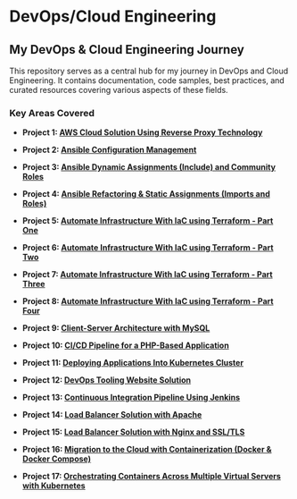 # DevOps/Cloud Engineering

## My DevOps & Cloud Engineering Journey

This repository serves as a central hub for my journey in DevOps and Cloud Engineering. It contains documentation, code samples, best practices, and curated resources covering various aspects of these fields.

### Key Areas Covered

- **Project 1: [AWS Cloud Solution Using Reverse Proxy Technology](https://github.com/mwangiii/Steghub-devops-training/blob/master/AWS_Cloud_Solution_For_2_Company_Websites_Using_A_Reverse_Proxy_Technology)**

- **Project 2: [Ansible Configuration Management](https://github.com/mwangiii/Steghub-devops-training/tree/master/Ansible_Configuration_Management)**

- **Project 3: [Ansible Dynamic Assignments (Include) and Community Roles](https://github.com/mwangiii/Steghub-devops-training/tree/master/Ansible_Dynamic_Assignments_and_Community_Roles)**

- **Project 4: [Ansible Refactoring & Static Assignments (Imports and Roles)](https://github.com/mwangiii/Steghub-devops-training/tree/master/Ansible_Refactoring_and_Static_Assignments)**

- **Project 5: [Automate Infrastructure With IaC using Terraform - Part One](https://github.com/mwangiii/Steghub-devops-training/tree/master/Automate_Infrastructure_With_IaC_using_Terraform-Part_one)**

- **Project 6: [Automate Infrastructure With IaC using Terraform - Part Two](https://github.com/mwangiii/Steghub-devops-training/tree/master/Automate_Infrastructure_With_IaC_using_Terraform-Part_two)**

- **Project 7: [Automate Infrastructure With IaC using Terraform - Part Three](https://github.com/mwangiii/Steghub-devops-training/tree/master/Automate_Infrastructure_With_IaC_using_Terraform-Part_three)**

- **Project 8: [Automate Infrastructure With IaC using Terraform - Part Four](https://github.com/mwangiii/Steghub-devops-training/tree/master/Automate_Infrastructure_With_IaC_using_Terraform-Part_four)**

- **Project 9: [Client-Server Architecture with MySQL](https://github.com/mwangiii/Steghub-devops-training/tree/master/Client-Server_Architecture_with_MySQL)**

- **Project 10: [CI/CD Pipeline for a PHP-Based Application](https://github.com/mwangiii/Steghub-devops-training/tree/master/Continuous_Integration_with_Jenkins_Ansible_Artifactory_SonarQube_PHP)**

- **Project 11: [Deploying Applications Into Kubernetes Cluster](https://github.com/mwangiii/Steghub-devops-training/tree/master/Deploying_Applications_Into_Kubernetes_Cluster-101)**

- **Project 12: [DevOps Tooling Website Solution](https://github.com/mwangiii/Steghub-devops-training/tree/master/DevOps_Tooling_Website_Solution)**

- **Project 13: [Continuous Integration Pipeline Using Jenkins](https://github.com/mwangiii/Steghub-devops-training/tree/master/Introduction_to_jenkins)**

- **Project 14: [Load Balancer Solution with Apache](https://github.com/mwangiii/Steghub-devops-training/tree/master/Load_Balancer_Solution_With_Apache)**

- **Project 15: [Load Balancer Solution with Nginx and SSL/TLS](https://github.com/mwangiii/Steghub-devops-training/tree/master/Load_Balancer_Solution_With_Nginx)**

- **Project 16: [Migration to the Cloud with Containerization (Docker & Docker Compose)](https://github.com/mwangiii/Steghub-devops-training/tree/master/Migration_to_the_Cloud_with_containerization-Docker-and-Docker-Compose)**

- **Project 17: [Orchestrating Containers Across Multiple Virtual Servers with Kubernetes](https://github.com/mwangiii/Steghub-devops-training/tree/master/Orchestrating_containers_across_multiple_Virtual_Servers_with_Kubernetes_one)**
